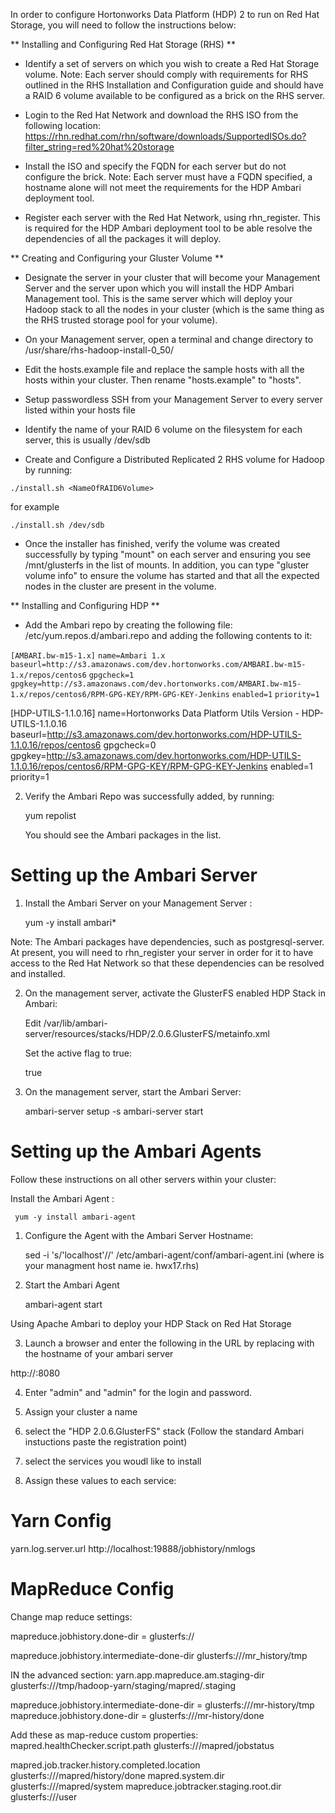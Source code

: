 In order to configure Hortonworks Data Platform (HDP) 2 to run on Red Hat Storage, you will need to follow the instructions below:

** Installing and Configuring Red Hat Storage (RHS) **

* Identify a set of servers on which you wish to create a Red Hat Storage volume. Note: Each server should comply with requirements for RHS outlined in the RHS Installation and Configuration guide and should have a RAID 6 volume available to be configured as a brick on the RHS server.

* Login to the Red Hat Network and download the RHS ISO from the following location: 
https://rhn.redhat.com/rhn/software/downloads/SupportedISOs.do?filter_string=red%20hat%20storage

* Install the ISO and specify the FQDN for each server but do not configure the brick. Note: Each server must have a FQDN specified, a hostname alone will not meet the requirements for the HDP Ambari deployment tool.

* Register each server with the Red Hat Network, using rhn_register. This is required for the HDP Ambari deployment tool to be able resolve the dependencies of all the packages it will deploy.

** Creating and Configuring your Gluster Volume **

* Designate the server in your cluster that will become your Management Server and the server upon which you will install the HDP Ambari Management tool. This is the same server which will deploy your Hadoop stack to all the nodes in your cluster (which is the same thing as the RHS trusted storage pool for your volume).

* On your Management server, open a terminal and change directory to /usr/share/rhs-hadoop-install-0_50/

* Edit the hosts.example file and replace the sample hosts with all the hosts within your cluster. Then rename "hosts.example" to "hosts".

* Setup passwordless SSH from your Management Server to every server listed within your hosts file

* Identify the name of your RAID 6 volume on the filesystem for each server, this is usually /dev/sdb

* Create and Configure a Distributed Replicated 2 RHS volume for Hadoop by running:

`./install.sh <NameOfRAID6Volume>`

for example

`./install.sh /dev/sdb`

* Once the installer has finished, verify the volume was created successfully by typing "mount" on each server and ensuring you see /mnt/glusterfs in the list of mounts. In addition, you can type "gluster volume info" to ensure the volume has started and that all the expected nodes in the cluster are present in the volume.

** Installing and Configuring HDP **


* Add the Ambari repo by creating the following file: /etc/yum.repos.d/ambari.repo and adding the following contents to it:

`[AMBARI.bw-m15-1.x]`
`name=Ambari 1.x`
`baseurl=http://s3.amazonaws.com/dev.hortonworks.com/AMBARI.bw-m15-1.x/repos/centos6`
`gpgcheck=1`
`gpgkey=http://s3.amazonaws.com/dev.hortonworks.com/AMBARI.bw-m15-1.x/repos/centos6/RPM-GPG-KEY/RPM-GPG-KEY-Jenkins`
`enabled=1`
`priority=1`


[HDP-UTILS-1.1.0.16]
name=Hortonworks Data Platform Utils Version - HDP-UTILS-1.1.0.16
baseurl=http://s3.amazonaws.com/dev.hortonworks.com/HDP-UTILS-1.1.0.16/repos/centos6
gpgcheck=0
gpgkey=http://s3.amazonaws.com/dev.hortonworks.com/HDP-UTILS-1.1.0.16/repos/centos6/RPM-GPG-KEY/RPM-GPG-KEY-Jenkins
enabled=1
priority=1


2. Verify the Ambari Repo was successfully added, by running:


   yum repolist 


   You should see the Ambari packages in the list.


# Setting up the Ambari Server #


1. Install the Ambari Server on your Management Server :    


   yum -y install ambari*


Note: The Ambari packages have dependencies, such as postgresql-server. At present, you will need to rhn_register your server in order for it to have access to the Red Hat Network so that these dependencies can be resolved and installed. 


2. On the management server, activate the GlusterFS enabled HDP Stack in Ambari:


   Edit /var/lib/ambari-server/resources/stacks/HDP/2.0.6.GlusterFS/metainfo.xml


   Set the active flag to true:
     
     <metainfo>
         <versions>
               <active>true</active>
         </versions>
     </metainfo>



3. On the management server, start the Ambari Server:


     ambari-server setup -s
     ambari-server start



# Setting up the Ambari Agents #

Follow these instructions on all other servers within your cluster:

 Install the Ambari Agent :    


     yum -y install ambari-agent

1. Configure the Agent with the Ambari Server Hostname: 


     sed -i 's/'localhost'/<managementnodename>/' /etc/ambari-agent/conf/ambari-agent.ini
     (where <managementnodename> is your managment host name ie. hwx17.rhs)


2. Start the Ambari Agent 
 
     ambari-agent start



Using Apache Ambari to deploy your HDP Stack on Red Hat Storage


3. Launch a browser and enter the following in the URL by replacing <hostname> with the hostname of your ambari server 


http://<hostname>:8080


4. Enter "admin" and "admin" for the login and password.

5. Assign your cluster a name

6. select the "HDP 2.0.6.GlusterFS" stack
(Follow the standard Ambari instuctions paste the registration point)

7. select the services you woudl like to install

8. Assign these values to each service:

# Yarn Config # 

yarn.log.server.url http://localhost:19888/jobhistory/nmlogs

# MapReduce Config # 

Change map reduce settings:

mapreduce.jobhistory.done-dir = glusterfs://

<name>mapreduce.jobhistory.intermediate-done-dir</name>
<value>glusterfs:///mr_history/tmp</value>


IN the advanced section:
 <property>
<name>yarn.app.mapreduce.am.staging-dir</name>
<value>glusterfs:///tmp/hadoop-yarn/staging/mapred/.staging</value>
</property>

mapreduce.jobhistory.intermediate-done-dir = glusterfs:///mr-history/tmp
mapreduce.jobhistory.done-dir = glusterfs:///mr-history/done

Add these as map-reduce custom properties:
<property>
<name>mapred.healthChecker.script.path</name>
<value>glusterfs:///mapred/jobstatus</value>
</property>

<property>
<name>mapred.job.tracker.history.completed.location</name>
<value>glusterfs:///mapred/history/done</value>
</property>

<property>
<name>mapred.system.dir</name>
<value>glusterfs:///mapred/system</value>
</property>

<property>
<name>mapreduce.jobtracker.staging.root.dir</name>
<value>glusterfs:///user</value>
</property>

</configuration>